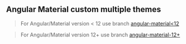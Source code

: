 ## Angular Material custom multiple themes

>For Angular/Material version < 12 use branch 
[angular-material<12](https://github.com/IrwinJuice/angular-material-custom-multiple-themes/tree/angular-material%3C12)

>For Angular/Material version 12+ use branch
[angular-material-12+](https://github.com/IrwinJuice/angular-material-custom-multiple-themes/tree/angular-material-12+)
